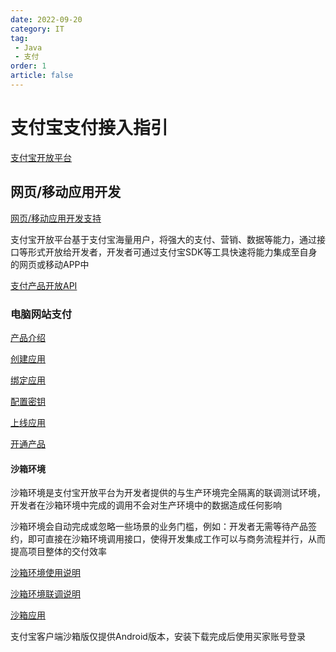 ```yaml
---
date: 2022-09-20
category: IT
tag:
 - Java
 - 支付
order: 1
article: false
---
```


# 支付宝支付接入指引

<!-- more -->

[支付宝开放平台](https://open.alipay.com/)

## 网页/移动应用开发

[网页/移动应用开发支持](https://open.alipay.com/module/webApp)

支付宝开放平台基于支付宝海量用户，将强大的支付、营销、数据等能力，通过接口等形式开放给开发者，开发者可通过支付宝SDK等工具快速将能力集成至自身的网页或移动APP中

[支付产品开放API](https://opendocs.alipay.com/open/00a0ut#%E6%94%AF%E4%BB%98%E4%BA%A7%E5%93%81)

### 电脑网站支付

[产品介绍](https://opendocs.alipay.com/open/270/105898)

[创建应用](https://opendocs.alipay.com/open/03k9zr)

[绑定应用](https://opendocs.alipay.com/open/0128wr)

[配置密钥](https://opendocs.alipay.com/open/02nlga)

[上线应用](https://opendocs.alipay.com/open/200/golive)

[开通产品](https://opendocs.alipay.com/open/200/105314)

#### 沙箱环境

沙箱环境是支付宝开放平台为开发者提供的与生产环境完全隔离的联调测试环境，开发者在沙箱环境中完成的调用不会对生产环境中的数据造成任何影响

沙箱环境会自动完成或忽略一些场景的业务门槛，例如：开发者无需等待产品签约，即可直接在沙箱环境调用接口，使得开发集成工作可以与商务流程并行，从而提高项目整体的交付效率

[沙箱环境使用说明](https://opendocs.alipay.com/support/01razc)

[沙箱环境联调说明](https://opendocs.alipay.com/open/00dn7o)

[沙箱应用](https://open.alipay.com/develop/sandbox/app)

支付宝客户端沙箱版仅提供Android版本，安装下载完成后使用买家账号登录